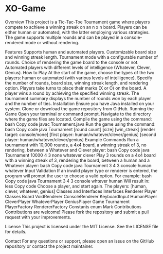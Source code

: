 # XO-Game
Overview
This project is a Tic-Tac-Toe Tournament game where players compete to achieve a winning streak on an n x n board. Players can be either human or automated, with the latter employing various strategies. The game supports multiple rounds and can be played in a console-rendered mode or without rendering.

Features
Supports human and automated players.
Customizable board size and winning streak length.
Tournament mode with a configurable number of rounds.
Choice of rendering the game board to the console or not.
Automated players with different levels of intelligence (Whatever, Clever, Genius).
How to Play
At the start of the game, choose the types of the two players: human or automated (with various levels of intelligence).
Specify the number of rounds, board size, winning streak length, and rendering option.
Players take turns to place their marks (X or O) on the board.
A player wins a round by achieving the specified winning streak.
The tournament summary displays the number of rounds won by each player and the number of ties.
Installation
Ensure you have Java installed on your system.
Clone or download the game repository from GitHub.
Running the Game
Open your terminal or command prompt.
Navigate to the directory where the game files are located.
Compile the game using the command:
bash
Copy code
javac Tournament.java
Run the game using the command:
bash
Copy code
java Tournament [round count] [size] [win_streak] [render target: console/none] [first player: human/whatever/clever/genius] [second player: human/whatever/clever/genius]
Example Commands
Run a tournament with 10,000 rounds, a 4x4 board, a winning streak of 3, no rendering, between a Whatever and Clever player:
bash
Copy code
java Tournament 10000 4 3 none whatever clever
Play 3 rounds on a 4x4 board with a winning streak of 3, rendering the board, between a human and a Whatever player:
bash
Copy code
java Tournament 3 4 3 console human whatever
Input Validation
If an invalid player type or renderer is entered, the program will prompt the user to choose a valid option.
For example:
bash
Copy code
java Tournament 3 4 3 console whtever human
Will result in:
less
Copy code
Choose a player, and start again.
The players: [human, clever, whatever, genius]
Classes and Interfaces
Interfaces
Renderer
Player
Classes
Board
VoidRenderer
ConsoleRenderer
KeyboardInput
HumanPlayer
CleverPlayer
WhateverPlayer
GeniusPlayer
Game
Tournament
PlayerFactory
RendererFactory
Constants
enum Mark
Contributions
Contributions are welcome! Please fork the repository and submit a pull request with your improvements.

License
This project is licensed under the MIT License. See the LICENSE file for details.

Contact
For any questions or support, please open an issue on the GitHub repository or contact the project maintainer.
